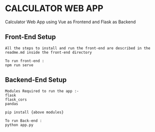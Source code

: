 # CALCULATOR WEB APP
Calculator Web App using Vue as Frontend and Flask as Backend

## Front-End Setup
```
All the steps to install and run the front-end are described in the readme.md inside the front-end directory

To run front-end :
npm run serve
```

## Backend-End Setup
```
Modules Required to run the app :-
flask
flask_cors
pandas

pip install {above modules}

To run Back-end :
python app.py
```